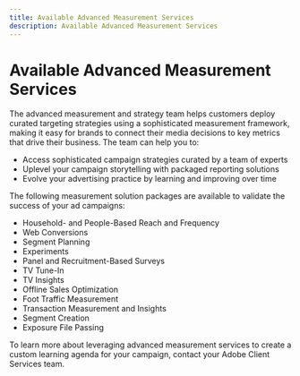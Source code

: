 ```yaml
---
title: Available Advanced Measurement Services
description: Available Advanced Measurement Services
---
```


# Available Advanced Measurement Services

<!-- Probably need to rename this. -->

The advanced measurement and strategy team helps customers deploy curated targeting strategies using a sophisticated measurement framework, making it easy for brands to connect their media decisions to key metrics that drive their business. The team can help you to:

* Access sophisticated campaign strategies curated by a team of experts
* Uplevel your campaign storytelling with packaged reporting solutions
* Evolve your advertising practice by learning and improving over time

The following measurement solution packages are available to validate the success of your ad campaigns:

* Household- and People-Based Reach and Frequency
* Web Conversions
* Segment Planning
* Experiments
* Panel and Recruitment-Based Surveys
* TV Tune-In
* TV Insights
* Offline Sales Optimization
* Foot Traffic Measurement
* Transaction Measurement and Insights
* Segment Creation
* Exposure File Passing

To learn more about leveraging advanced measurement services to create a custom learning agenda for your campaign, contact your Adobe Client Services team.
